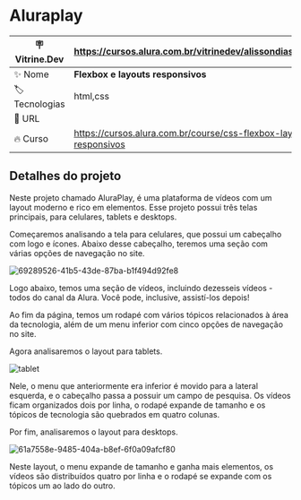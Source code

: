 # Aluraplay

| :placard: Vitrine.Dev |https://cursos.alura.com.br/vitrinedev/alissondias120894    |
| -------------  | --- |
| :sparkles: Nome        | **Flexbox e layouts responsivos**
| :label: Tecnologias |  html,css
| :rocket: URL         | 
| :fire: Curso     | https://cursos.alura.com.br/course/css-flexbox-layouts-responsivos


## Detalhes do projeto

Neste projeto chamado AluraPlay, é uma plataforma de vídeos com um layout moderno e rico em elementos. Esse projeto possui três telas principais, para celulares, tablets e desktops.

Começaremos analisando a tela para celulares, que possui um cabeçalho com logo e ícones. Abaixo desse cabeçalho, teremos uma seção com várias opções de navegação no site.

![69289526-41b5-43de-87ba-b1f494d92fe8](https://user-images.githubusercontent.com/84820359/212966345-66f1e46c-65ab-4381-b06f-eff0c517353e.png#vitrinedev)

Logo abaixo, temos uma seção de vídeos, incluindo dezesseis vídeos - todos do canal da Alura. Você pode, inclusive, assistí-los depois!

Ao fim da página, temos um rodapé com vários tópicos relacionados à área da tecnologia, além de um menu inferior com cinco opções de navegação no site.

Agora analisaremos o layout para tablets.

![tablet](https://user-images.githubusercontent.com/84820359/212966521-26f4047a-c1ae-48b9-b1ca-cff256c1785a.png#vitrinedev)

Nele, o menu que anteriormente era inferior é movido para a lateral esquerda, e o cabeçalho passa a possuir um campo de pesquisa. Os vídeos ficam organizados dois por linha, o rodapé expande de tamanho e os tópicos de tecnologia são quebrados em quatro colunas.

Por fim, analisaremos o layout para desktops.

![61a7558e-9485-404a-b8ef-6f0a09afcf80](https://user-images.githubusercontent.com/84820359/212966667-42fabc69-e99a-4bec-9183-801733d3d987.png#vitrinedev)

Neste layout, o menu expande de tamanho e ganha mais elementos, os vídeos são distribuídos quatro por linha e o rodapé se expande com os tópicos um ao lado do outro.
